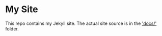 # My Site
This repo contains my Jekyll site.
The actual site source is in the ['docs/'](docs/) folder. 
